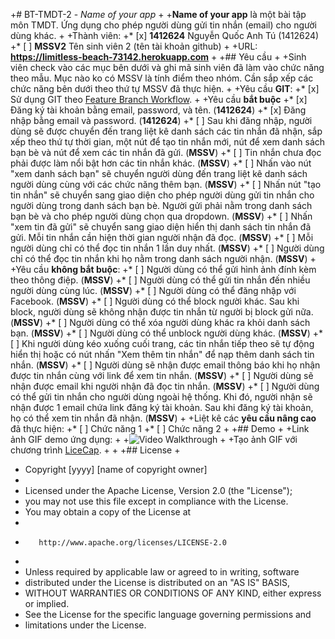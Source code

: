 +# BT-TMDT-2 - *Name of your app*
 +
 +**Name of your app** là một bài tập môn TMDT. Ứng dụng cho phép người dùng gửi tin nhắn (email) cho người dùng khác.
 +
 +Thành viên:
 +* [x] **1412624** Nguyễn Quốc Anh Tú (1412624)
 +* [ ] **MSSV2** Tên sinh viên 2 (tên tài khoản github)
 +
 +URL: **https://limitless-beach-73142.herokuapp.com**
 +
 +## Yêu cầu
 +
 +Sinh viên check vào các mục bên dưới và ghi mã sinh viên đã làm vào chức năng theo mẫu. Mục nào ko có MSSV là tính điểm theo nhóm. Cần sắp xếp các chức năng bên dưới theo thứ tự MSSV đã thực hiện.
 +
 +Yêu cầu **GIT**:
 +* [x] Sử dụng GIT theo [Feature Branch Workflow](https://www.atlassian.com/git/tutorials/comparing-workflows#feature-branch-workflow).
 +
 +Yêu cầu **bắt buộc**
 +* [x] Đăng ký tài khoản bằng email, password, và tên.  (**1412624**)
 +* [x] Đăng nhập bằng email và password. (**1412624**)
 +* [ ] Sau khi đăng nhập, người dùng sẽ được chuyển đến trang liệt kê danh sách các tin nhắn đã nhận, sắp xếp theo thứ tự thời gian, một nút để tạo tin nhắn mới, nút để xem danh sách bạn bè và nút để xem các tin nhắn đã gửi. (**MSSV**)
 +* [ ] Tin nhắn chưa đọc phải được làm nổi bật hơn các tin nhắn khác. (**MSSV**)
 +* [ ] Nhấn vào nút "xem danh sách bạn" sẽ chuyển người dùng đến trang liệt kê danh sách người dùng cùng với các chức năng thêm bạn. (**MSSV**)
 +* [ ] Nhấn nút "tạo tin nhắn" sẽ chuyển sang giao diện cho phép người dùng gửi tin nhắn cho người dùng trong danh sách bạn bè. Người gửi phải nằm trong danh sách bạn bè và cho phép người dùng chọn qua dropdown. (**MSSV**)
 +* [ ] Nhấn "xem tin đã gửi" sẽ chuyển sang giao diện hiển thị danh sách tin nhắn đã gửi. Mỗi tin nhắn cần hiện thời gian người nhận đã đọc. (**MSSV**)
 +* [ ] Mỗi người dùng chỉ có thể đọc tin nhắn 1 lần duy nhất. (**MSSV**)
 +* [ ] Người dùng chỉ có thể đọc tin nhắn khi họ nằm trong danh sách người nhận. (**MSSV**)
 +
 +Yêu cầu **không bắt buộc**:
 +* [ ] Người dùng có thể gửi hình ảnh đính kèm theo thông điệp. (**MSSV**)
 +* [ ] Người dùng có thể gửi tin nhắn đến nhiều người dùng cùng lúc. (**MSSV**)
 +* [ ] Người dùng có thể đăng nhập với Facebook. (**MSSV**)
 +* [ ] Người dùng có thể block người khác. Sau khi block, người dùng sẽ không nhận được tin nhắn từ người bị block gửi nữa. (**MSSV**)
 +* [ ] Người dùng có thể xóa người dùng khác ra khỏi danh sách bạn. (**MSSV**)
 +* [ ] Người dùng có thể unblock người dùng khác. (**MSSV**)
 +* [ ] Khi người dùng kéo xuống cuối trang, các tin nhắn tiếp theo sẽ tự động hiển thị hoặc có nút nhấn "Xem thêm tin nhắn" để nạp thêm danh sách tin nhắn. (**MSSV**)
 +* [ ] Người dùng sẽ nhận được email thông báo khi họ nhận được tin nhắn cùng với link để xem tin nhắn. (**MSSV**)
 +* [ ] Người dùng sẽ nhận được email khi người nhận đã đọc tin nhắn. (**MSSV**)
 +* [ ] Người dùng có thể gửi tin nhắn cho người dùng ngoài hệ thống. Khi đó, người nhận sẽ nhận được 1 email chứa link đăng ký tài khoản. Sau khi đăng ký tài khoản, họ có thể xem tin nhắn đã nhận. (**MSSV**)
 +
 +Liệt kê các **yêu cầu nâng cao** đã thực hiện:
 +* [ ] Chức năng 1
 +* [ ] Chức năng 2
 +
 +## Demo
 +
 +Link ảnh GIF demo ứng dụng:
 +
 +![Video Walkthrough](demo.gif)
 +
 +Tạo ảnh GIF với chương trình [LiceCap](http://www.cockos.com/licecap/).
 +
 +
 +## License
 +
 +    Copyright [yyyy] [name of copyright owner]
 +
 +    Licensed under the Apache License, Version 2.0 (the "License");
 +    you may not use this file except in compliance with the License.
 +    You may obtain a copy of the License at
 +
 +        http://www.apache.org/licenses/LICENSE-2.0
 +
 +    Unless required by applicable law or agreed to in writing, software
 +    distributed under the License is distributed on an "AS IS" BASIS,
 +    WITHOUT WARRANTIES OR CONDITIONS OF ANY KIND, either express or implied.
 +    See the License for the specific language governing permissions and
 +    limitations under the License.